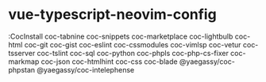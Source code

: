 # vue-typescript-neovim-config

:CocInstall 
coc-tabnine
coc-snippets
coc-marketplace
coc-lightbulb
coc-html
coc-git
coc-gist
coc-eslint
coc-cssmodules
coc-vimlsp
coc-vetur
coc-tsserver
coc-tslint
coc-sql
coc-python
coc-phpls
coc-php-cs-fixer
coc-markmap
coc-json
coc-htmlhint
coc-css
coc-blade
@yaegassy/coc-phpstan
@yaegassy/coc-intelephense
